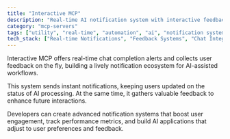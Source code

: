 ```yaml
---
title: "Interactive MCP"
description: "Real-time AI notification system with interactive feedback collection for enhanced workflow integration."
category: "mcp-servers"
tags: ["utility", "real-time", "automation", "ai", "notification systems", "user feedback", "chat completion", "user engagement"]
tech_stack: ["Real-time Notifications", "Feedback Systems", "Chat Integration", "User Engagement", "Workflow Automation", "AI Processing"]
---
```


Interactive MCP offers real-time chat completion alerts and collects user feedback on the fly, building a lively notification ecosystem for AI-assisted workflows.

This system sends instant notifications, keeping users updated on the status of AI processing. At the same time, it gathers valuable feedback to enhance future interactions.

Developers can create advanced notification systems that boost user engagement, track performance metrics, and build AI applications that adjust to user preferences and feedback.